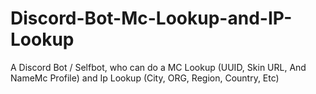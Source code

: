 # Discord-Bot-Mc-Lookup-and-IP-Lookup
A Discord Bot / Selfbot, who can do a MC Lookup (UUID, Skin URL, And NameMc Profile) and Ip Lookup (City, ORG, Region, Country, Etc)
